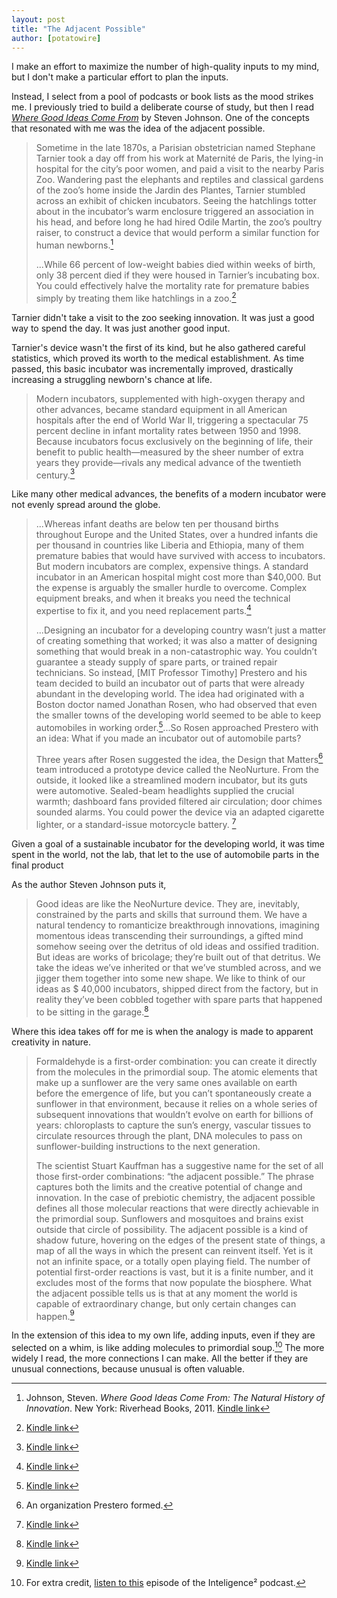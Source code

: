 ```yaml
---
layout: post
title: "The Adjacent Possible"
author: [potatowire]
---
```


I make an effort to maximize the number of high-quality inputs to my mind, but I don't make a particular effort to plan the inputs.

Instead, I select from a pool of podcasts or book lists as the mood strikes me. I previously tried to build a deliberate course of study, but then I read [*Where Good Ideas Come From*](https://www.amazon.com/dp/1594485380/?tag=potatowire-20) by Steven Johnson. One of the concepts that resonated with me was the idea of the adjacent possible.

> Sometime in the late 1870s, a Parisian obstetrician named Stephane Tarnier took a day off from his work at Maternité de Paris, the lying-in hospital for the city’s poor women, and paid a visit to the nearby Paris Zoo. Wandering past the elephants and reptiles and classical gardens of the zoo’s home inside the Jardin des Plantes, Tarnier stumbled across an exhibit of chicken incubators. Seeing the hatchlings totter about in the incubator’s warm enclosure triggered an association in his head, and before long he had hired Odile Martin, the zoo’s poultry raiser, to construct a device that would perform a similar function for human newborns.[^1]
>
> ...While 66 percent of low-weight babies died within weeks of birth, only 38 percent died if they were housed in Tarnier’s incubating box. You could effectively halve the mortality rate for premature babies simply by treating them like hatchlings in a zoo.[^2]

Tarnier didn't take a visit to the zoo seeking innovation. It was just a good way to spend the day. It was just another good input.

Tarnier's device wasn't the first of its kind, but he also gathered careful statistics, which proved its worth to the medical establishment. As time passed, this basic incubator was incrementally improved, drastically increasing a struggling newborn's chance at life.

> Modern incubators, supplemented with high-oxygen therapy and other advances, became standard equipment in all American hospitals after the end of World War II, triggering a spectacular 75 percent decline in infant mortality rates between 1950 and 1998. Because incubators focus exclusively on the beginning of life, their benefit to public health—measured by the sheer number of extra years they provide—rivals any medical advance of the twentieth century.[^3]

Like many other medical advances, the benefits of a modern incubator were not evenly spread around the globe.

> ...Whereas infant deaths are below ten per thousand births throughout Europe and the United States, over a hundred infants die per thousand in countries like Liberia and Ethiopia, many of them premature babies that would have survived with access to incubators. But modern incubators are complex, expensive things. A standard incubator in an American hospital might cost more than $40,000. But the expense is arguably the smaller hurdle to overcome. Complex equipment breaks, and when it breaks you need the technical expertise to fix it, and you need replacement parts.[^4]
>
> ...Designing an incubator for a developing country wasn’t just a matter of creating something that worked; it was also a matter of designing something that would break in a non-catastrophic way. You couldn’t guarantee a steady supply of spare parts, or trained repair technicians. So instead, [MIT Professor Timothy] Prestero and his team decided to build an incubator out of parts that were already abundant in the developing world. The idea had originated with a Boston doctor named Jonathan Rosen, who had observed that even the smaller towns of the developing world seemed to be able to keep automobiles in working order.[^5]...So Rosen approached Prestero with an idea: What if you made an incubator out of automobile parts? 
> 
> Three years after Rosen suggested the idea, the Design that Matters[^6] team introduced a prototype device called the NeoNurture. From the outside, it looked like a streamlined modern incubator, but its guts were automotive. Sealed-beam headlights supplied the crucial warmth; dashboard fans provided filtered air circulation; door chimes sounded alarms. You could power the device via an adapted cigarette lighter, or a standard-issue motorcycle battery. [^7]
 
Given a goal of a sustainable incubator for the developing world, it was time spent in the world, not the lab, that let to the use of automobile parts in the final product

As the author Steven Johnson puts it,

> Good ideas are like the NeoNurture device. They are, inevitably, constrained by the parts and skills that surround them. We have a natural tendency to romanticize breakthrough innovations, imagining momentous ideas transcending their surroundings, a gifted mind somehow seeing over the detritus of old ideas and ossified tradition. But ideas are works of bricolage; they’re built out of that detritus. We take the ideas we’ve inherited or that we’ve stumbled across, and we jigger them together into some new shape. We like to think of our ideas as $ 40,000 incubators, shipped direct from the factory, but in reality they’ve been cobbled together with spare parts that happened to be sitting in the garage.[^8]

Where this idea takes off for me is when the analogy is made to apparent creativity in nature.

> Formaldehyde is a first-order combination: you can create it directly from the molecules in the primordial soup. The atomic elements that make up a sunflower are the very same ones available on earth before the emergence of life, but you can’t spontaneously create a sunflower in that environment, because it relies on a whole series of subsequent innovations that wouldn’t evolve on earth for billions of years: chloroplasts to capture the sun’s energy, vascular tissues to circulate resources through the plant, DNA molecules to pass on sunflower-building instructions to the next generation. 
> 
> The scientist Stuart Kauffman has a suggestive name for the set of all those first-order combinations: “the adjacent possible.” The phrase captures both the limits and the creative potential of change and innovation. In the case of prebiotic chemistry, the adjacent possible defines all those molecular reactions that were directly achievable in the primordial soup. Sunflowers and mosquitoes and brains exist outside that circle of possibility. The adjacent possible is a kind of shadow future, hovering on the edges of the present state of things, a map of all the ways in which the present can reinvent itself. Yet is it not an infinite space, or a totally open playing field. The number of potential first-order reactions is vast, but it is a finite number, and it excludes most of the forms that now populate the biosphere. What the adjacent possible tells us is that at any moment the world is capable of extraordinary change, but only certain changes can happen.[^9]

In the extension of this idea to my own life, adding inputs, even if they are selected on a whim, is like adding molecules to primordial soup.[^10] The more widely I read, the more connections I can make. All the better if they are unusual connections, because unusual is often valuable.

[^1]: Johnson, Steven. *Where Good Ideas Come From: The Natural History of Innovation*. New York: Riverhead Books, 2011. [Kindle link](http://a.co/7qXMdrL)

[^2]: [Kindle link](http://a.co/hSTmI0x)

[^3]: [Kindle link](http://a.co/bxp4Jsn)

[^4]: [Kindle link](http://a.co/bX6afyp)

[^5]: [Kindle link](http://a.co/48wbl2E)

[^6]: An organization Prestero formed.

[^7]: [Kindle link](http://a.co/1BMfxlt)

[^8]: [Kindle link](http://a.co/1xRXs8J)

[^9]: [Kindle link](http://a.co/hTi6SoH)

[^10]: For extra credit, [listen to this](http://www.intelligencesquared.com/events/tim-harford-on-the-importance-of-being-messy/) episode of the Inteligence² podcast.
